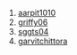 1. [aarpit1010](https://aarpit1010.github.io/todolist/todo.html)
2. [griffy06](https://griffy06.github.io/To-Do-List/?#)
3. [sggts04](https://shreyasgupta.in/todos-opencode/without-backend/)
4. [garvitchittora](https://garvitchittora.github.io/todo/todo.html)